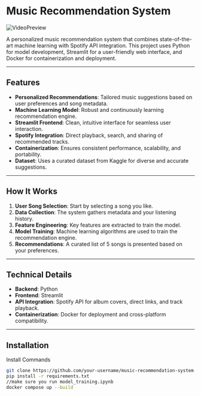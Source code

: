 # Music Recommendation System

 ![VideoPreview](https://github.com/user-attachments/assets/ba096b66-738d-4fdd-b30d-0e278a1c0383)

A personalized music recommendation system that combines state-of-the-art machine learning with Spotify API integration. This project uses Python for model development, Streamlit for a user-friendly web interface, and Docker for containerization and deployment.

---

## Features

- **Personalized Recommendations**: Tailored music suggestions based on user preferences and song metadata.
- **Machine Learning Model**: Robust and continuously learning recommendation engine.
- **Streamlit Frontend**: Clean, intuitive interface for seamless user interaction.
- **Spotify Integration**: Direct playback, search, and sharing of recommended tracks.
- **Containerization**: Ensures consistent performance, scalability, and portability.
- **Dataset**: Uses a curated dataset from Kaggle for diverse and accurate suggestions.

---

## How It Works

1. **User Song Selection**: Start by selecting a song you like.
2. **Data Collection**: The system gathers metadata and your listening history.
3. **Feature Engineering**: Key features are extracted to train the model.
4. **Model Training**: Machine learning algorithms are used to train the recommendation engine.
5. **Recommendations**: A curated list of 5 songs is presented based on your preferences.

---

## Technical Details

- **Backend**: Python
- **Frontend**: Streamlit
- **API Integration**: Spotify API for album covers, direct links, and track playback.
- **Containerization**: Docker for deployment and cross-platform compatibility.

---

## Installation

Install Commands
   ```bash
   git clone https://github.com/your-username/music-recommendation-system.git
   pip install -r requirements.txt
   //make sure you run model_training.ipynb 
   docker compose up --build
   
